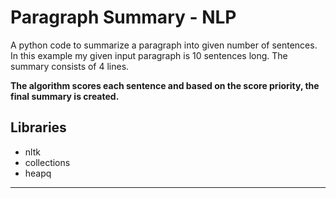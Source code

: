 # Paragraph Summary - NLP
A python code to summarize a paragraph into given number of sentences.
In this example my given input paragraph is 10 sentences long. The summary consists of 4 lines. 

**The algorithm scores each sentence and based on the score priority, the final summary is created.** 

## Libraries

* nltk
* collections
* heapq
---------------------------
